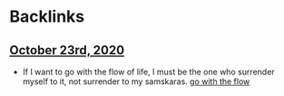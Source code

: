 
# Backlinks
## [October 23rd, 2020](<October 23rd, 2020.md>)
- If I want to go with the flow of life, I must be the one who surrender myself to it, not surrender to my samskaras. [go with the flow](<go with the flow.md>)

